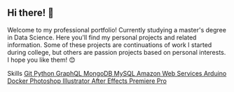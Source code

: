 ## Hi there! 👋

Welcome to my professional portfolio! Currently studying a master's degree in Data Science. Here you'll find my personal projects and related information. Some of these projects are continuations of work I started during college, but others are passion projects based on personal interests. I hope you like them! :blush:

Skills
[Git  Python  GraphQL  MongoDB  MySQL  Amazon Web Services  Arduino  Docker  Photoshop  Illustrator  After Effects  Premiere Pro](https://git-scm.com/)
<!--
**jerry201497/jerry201497** is a ✨ _special_ ✨ repository because its `README.md` (this file) appears on your GitHub profile.

Here are some ideas to get you started:

- 🔭 I’m currently working on ...
- 🌱 I’m currently learning ...
- 👯 I’m looking to collaborate on ...
- 🤔 I’m looking for help with ...
- 💬 Ask me about ...
- 📫 How to reach me: ...
- 😄 Pronouns: ...
- ⚡ Fun fact: ...
-->
